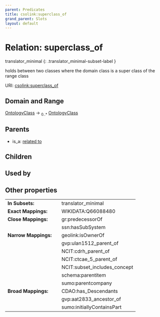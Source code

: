 ```yaml
---
parent: Predicates
title: csolink:superclass_of
grand_parent: Slots
layout: default
---
```


# Relation: superclass_of

translator_minimal
{: .translator_minimal-subset-label }


holds between two classes where the domain class is a super class of the range class

URI: [csolink:superclass_of](https://w3id.org/csolink/vocab/superclass_of)

## Domain and Range

[OntologyClass](OntologyClass.md) ->  <sub>0..*</sub> [OntologyClass](OntologyClass.md)

## Parents

 *  is_a: [related to](related_to.md)

## Children


## Used by


## Other properties

|  |  |  |
| --- | --- | --- |
| **In Subsets:** | | translator_minimal |
| **Exact Mappings:** | | WIKIDATA:Q66088480 |
| **Close Mappings:** | | gr:predecessorOf |
|  | | ssn:hasSubSystem |
| **Narrow Mappings:** | | geolink:isOwnerOf |
|  | | gvp:ulan1512_parent_of |
|  | | NCIT:cdrh_parent_of |
|  | | NCIT:ctcae_5_parent_of |
|  | | NCIT:subset_includes_concept |
|  | | schema:parentitem |
|  | | sumo:parentcompany |
| **Broad Mappings:** | | CDAO:has_Descendants |
|  | | gvp:aat2833_ancestor_of |
|  | | sumo:initiallyContainsPart |

